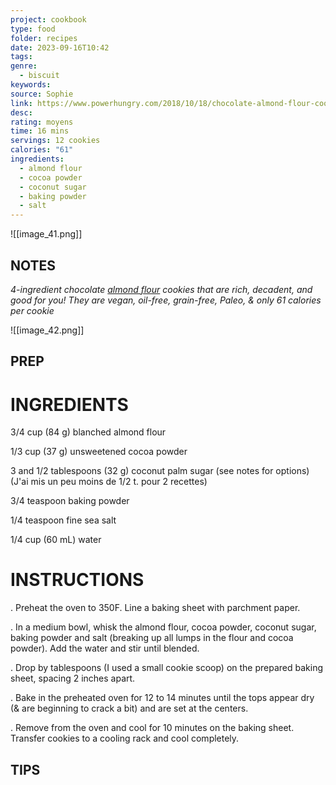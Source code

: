 ```yaml
---
project: cookbook
type: food
folder: recipes
date: 2023-09-16T10:42
tags: 
genre:
  - biscuit
keywords: 
source: Sophie
link: https://www.powerhungry.com/2018/10/18/chocolate-almond-flour-cookies-grainfree-vegan-4-ingredients/#tasty-recipes-15277-jump-target
desc: 
rating: moyens
time: 16 mins
servings: 12 cookies
calories: "61"
ingredients:
  - almond flour
  - cocoa powder
  - coconut sugar
  - baking powder
  - salt
---
```


![[image_41.png]]

## NOTES

_4-ingredient chocolate [almond flour](https://www.amazon.com/gp/product/B07L9Q45HG/ref=as_li_tl?ie=UTF8&tag=powerhungry0f-20&camp=1789&creative=9325&linkCode=as2&creativeASIN=B07L9Q45HG&linkId=636b9729cf6c8dab32b91de8c2e6badf) cookies that are rich, decadent, and good for you! They are vegan, oil-free, grain-free, Paleo, & only 61 calories per cookie_

![[image_42.png]]


## PREP


# INGREDIENTS

3/4 cup (84 g) blanched almond flour  

1/3 cup (37 g) unsweetened cocoa powder

3 and 1/2 tablespoons (32 g) coconut palm sugar (see notes for options) (J'ai mis un peu moins de 1/2 t. pour 2 recettes)

3/4 teaspoon baking powder

1/4 teaspoon fine sea salt

1/4 cup (60 mL) water


# INSTRUCTIONS

  
. Preheat the oven to 350F. Line a baking sheet with parchment paper.

. In a medium bowl, whisk the almond flour, cocoa powder, coconut sugar, baking powder and salt (breaking up all lumps in the flour and cocoa powder). Add the water and stir until blended.

. Drop by tablespoons (I used a small cookie scoop) on the prepared baking sheet, spacing 2 inches apart.

. Bake in the preheated oven for 12 to 14 minutes until the tops appear dry (& are beginning to crack a bit) and are set at the centers.

. Remove from the oven and cool for 10 minutes on the baking sheet. Transfer cookies to a cooling rack and cool completely.



## TIPS



